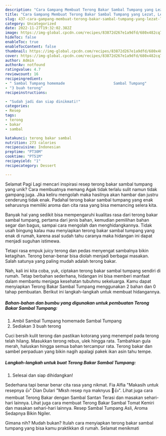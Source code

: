 ```yaml
---
description: "Cara Gampang Membuat Terong Bakar Sambal Tumpang yang Lezat, Lezat"
title: "Cara Gampang Membuat Terong Bakar Sambal Tumpang yang Lezat, Lezat"
slug: 437-cara-gampang-membuat-terong-bakar-sambal-tumpang-yang-lezat-lezat
category: Uncategorized
date: 2022-11-27T19:32:02.382Z
image: https://img-global.cpcdn.com/recipes/83872d267e1a9dfd/680x482cq70/terong-bakar-sambal-tumpang-foto-resep-utama.jpg
hideToc: false
enableToc: true
enableTocContent: false
thumbnail: https://img-global.cpcdn.com/recipes/83872d267e1a9dfd/680x482cq70/terong-bakar-sambal-tumpang-foto-resep-utama.jpg
cover: https://img-global.cpcdn.com/recipes/83872d267e1a9dfd/680x482cq70/terong-bakar-sambal-tumpang-foto-resep-utama.jpg
author: Admin
authorAv: notfound
ratingvalue: 4.7
reviewcount: 16
recipeingredient:
- " Sambal Tumpang homemade                      Sambal Tumpang"
- "3 buah terong"
recipeinstructions:

- "Sudah jadi dan siap dinikmati!"
categories:
- Resep
tags:
- terong
- bakar
- sambal

katakunci: terong bakar sambal 
nutrition: 273 calories
recipecuisine: Indonesian
preptime: "PT30M"
cooktime: "PT51M"
recipeyield: "1"
recipecategory: Dessert

---
```



Selamat Pagi Lagi mencari inspirasi resep terong bakar sambal tumpang yang unik? Cara membuatnya memang Agak tidak terlalu sulit namun tidak gampang juga. Jika keliru mengolah maka hasilnya akan hambar dan justru cenderung tidak enak. Padahal terong bakar sambal tumpang yang enak seharusnya memiliki aroma dan cita rasa yang bisa memancing selera kita.


Banyak hal yang sedikit bisa mempengaruhi kualitas rasa dari terong bakar sambal tumpang, pertama dari jenis bahan, kemudian pemilihan bahan segar dan bagus, sampai cara mengolah dan menghidangkannya. Tidak usah bingung kalau mau menyiapkan terong bakar sambal tumpang yang enak di rumah, karena asal sudah tahu caranya maka hidangan ini dapat menjadi suguhan istimewa.

Tetapi rasa empuk juicy terong dan pedas menyengat sambalnya bikin ketagihan. Terong benar-benar bisa diolah menjadi berbagai masakan. Salah satunya yang paling mudah adalah terong bakar.


Nah, kali ini kita coba, yuk, ciptakan terong bakar sambal tumpang sendiri di rumah. Tetap berbahan sederhana, hidangan ini bisa memberi manfaat dalam membantu menjaga kesehatan tubuhmu sekeluarga. Kamu dapat menyiapkan Terong Bakar Sambal Tumpang menggunakan 2 bahan dan 0 tahap pembuatan. Berikut ini langkah-langkah untuk membuat hidangannya.

<!--inarticleads1-->

##### Bahan-bahan dan bumbu yang digunakan untuk pembuatan Terong Bakar Sambal Tumpang:

1. Ambil  Sambal Tumpang homemade                      Sambal Tumpang
1. Sediakan 3 buah terong


Cuci bersih kulit terong dan pastikan kotorang yang menempel pada terong telah hilang. Masukkan terong rebus, ulek hingga rata. Tambahkan gula merah, haluskan hingga semua bahan tercampur rata. Terong bakar dan sambel perpaduan yang bikin nagih apalagi pakek ikan asin tahu tempe. 

<!--inarticleads2-->

##### Langkah-langkah untuk buat Terong Bakar Sambal Tumpang:


1. Selesai dan siap dihidangkan!

Sederhana tapi benar benar cita rasa yang nikmat. Fia Alfia &#34;Makasih untuk resepnya 👍&#34; Dian Dulari &#34;Mksh resep nya maknyus 🤤👍&#34;. Lihat juga cara membuat Terong Bakar dengan Sambal Santan Terasi dan masakan sehari-hari lainnya. Lihat juga cara membuat Terong Bakar Sambal Tomat Kemiri dan masakan sehari-hari lainnya. Resep Sambal Tumpang Asli, Aroma Sedapnya Bikin Ngiler. 

Gimana nih? Mudah bukan? Itulah cara menyiapkan terong bakar sambal tumpang yang bisa kamu praktikkan di rumah. Selamat menikmati
